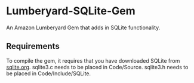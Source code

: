 # Lumberyard-SQLite-Gem
An Amazon Lumberyard Gem that adds in SQLite functionality.

## Requirements
To compile the gem, it requires that you have downloaded SQLite from [sqlite.org](sqlite.org).
sqlite3.c needs to be placed in Code/Source.
sqlite3.h needs to be placed in Code/Include/SQLite.